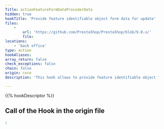 ```yaml
---
Title: actionFeatureFormDataProviderData
hidden: true
hookTitle: 'Provide feature identifiable object form data for update'
files:
    -
        url: 'https://github.com/PrestaShop/PrestaShop/blob/9.0.x/'
        file: 
locations:
    - 'back office'
type: action
hookAliases: 
array_return: false
check_exceptions: false
chain: false
origin: core
description: 'This hook allows to provide feature identifiable object form data which will prefill the form in update/edition page'

---
```


{{% hookDescriptor %}}

## Call of the Hook in the origin file

```php
;
```

